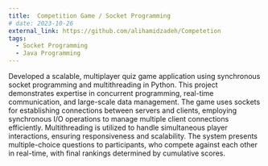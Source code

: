```yaml
---
title:  Competition Game / Socket Programming
# date: 2023-10-26
external_link: https://github.com/alihamidzadeh/Competetion
tags:
  - Socket Programming
  - Java Programming
---
```


Developed a scalable, multiplayer quiz game application using synchronous socket programming and multithreading in Python. This project demonstrates expertise in concurrent programming, real-time communication, and large-scale data management. The game uses sockets for establishing connections between servers and clients, employing synchronous I/O operations to manage multiple client connections efficiently. Multithreading is utilized to handle simultaneous player interactions, ensuring responsiveness and scalability. The system presents multiple-choice questions to participants, who compete against each other in real-time, with final rankings determined by cumulative scores.

<!--more-->
